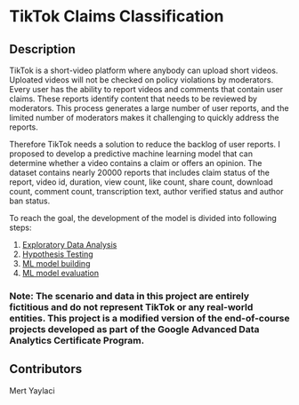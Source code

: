 # TikTok Claims Classification

## Description

TikTok is a short-video platform where anybody can upload short videos. Uploated videos will not be checked on policy violations by moderators. Every user has the ability to report videos and comments that contain user claims. These reports identify content that needs to be reviewed by moderators. This process generates a large number of user reports, and the limited number of moderators makes it challenging to quickly address the reports.

Therefore TikTok needs a solution to reduce the backlog of user reports. 
I proposed to develop a predictive machine learning model that can determine whether a video contains a claim or offers an opinion.
The dataset contains nearly 20000 reports that includes claim status of the report, video id, duration, view count, like count, share count, download count, comment count, transcription text, author verified status and author ban status.

To reach the goal, the development of the model is divided into following steps:
1. [Exploratory Data Analysis](https://github.com/mertyaylacigit/TikTok-Claims-Classification/tree/main/docs/Exploratory%20Data%20Analysis%20(EDA))
2. [Hypothesis Testing](https://github.com/mertyaylacigit/TikTok-Claims-Classification/tree/main/docs/Hypothesis%20Testing)
3. [ML model building](https://github.com/mertyaylacigit/TikTok-Claims-Classification/tree/main/docs/ML%20model%20building)
4. [ML model evaluation](https://github.com/mertyaylacigit/TikTok-Claims-Classification/tree/main/docs/ML%20model%20evaluation)


### Note: The scenario and data in this project are entirely fictitious and do not represent TikTok or any real-world entities. This project is a modified version of the end-of-course projects developed as part of the Google Advanced Data Analytics Certificate Program.


## Contributors
Mert Yaylaci
